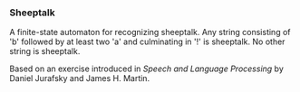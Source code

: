 ### Sheeptalk

A finite-state automaton for recognizing sheeptalk. Any string consisting of 'b' followed by at least two 'a' and culminating in '!' is sheeptalk. No other string is sheeptalk.

Based on an exercise introduced in *Speech and Language Processing* by Daniel Jurafsky and James H. Martin.


